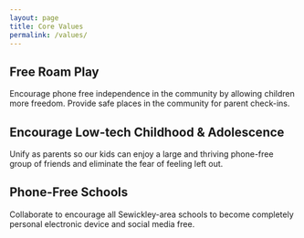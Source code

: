 ```yaml
---
layout: page
title: Core Values
permalink: /values/
---
```


## Free Roam Play

Encourage phone free independence in the community by allowing children more freedom. Provide safe places in the community for parent check-ins.

## Encourage Low-tech Childhood & Adolescence

Unify as parents so our kids can enjoy a large and thriving phone-free group of friends and eliminate the fear of feeling left out.

## Phone-Free Schools

Collaborate to encourage all Sewickley-area schools to become completely personal electronic device and social media free.
